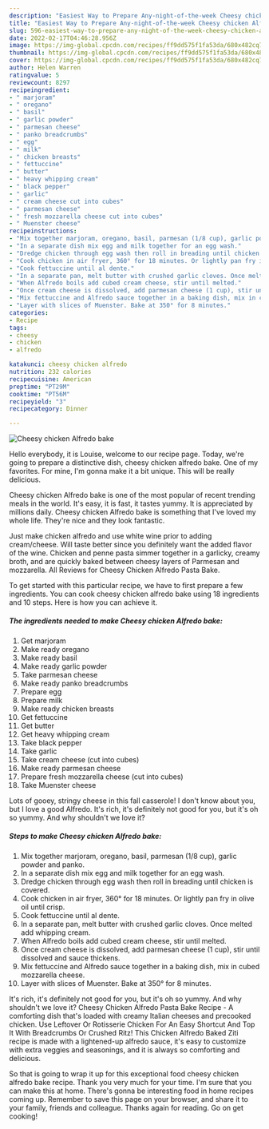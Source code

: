 ```yaml
---
description: "Easiest Way to Prepare Any-night-of-the-week Cheesy chicken Alfredo bake"
title: "Easiest Way to Prepare Any-night-of-the-week Cheesy chicken Alfredo bake"
slug: 596-easiest-way-to-prepare-any-night-of-the-week-cheesy-chicken-alfredo-bake
date: 2022-02-17T04:46:28.956Z
image: https://img-global.cpcdn.com/recipes/ff9dd575f1fa53da/680x482cq70/cheesy-chicken-alfredo-bake-recipe-main-photo.jpg
thumbnail: https://img-global.cpcdn.com/recipes/ff9dd575f1fa53da/680x482cq70/cheesy-chicken-alfredo-bake-recipe-main-photo.jpg
cover: https://img-global.cpcdn.com/recipes/ff9dd575f1fa53da/680x482cq70/cheesy-chicken-alfredo-bake-recipe-main-photo.jpg
author: Helen Warren
ratingvalue: 5
reviewcount: 8297
recipeingredient:
- " marjoram"
- " oregano"
- " basil"
- " garlic powder"
- " parmesan cheese"
- " panko breadcrumbs"
- " egg"
- " milk"
- " chicken breasts"
- " fettuccine"
- " butter"
- " heavy whipping cream"
- " black pepper"
- " garlic"
- " cream cheese cut into cubes"
- " parmesan cheese"
- " fresh mozzarella cheese cut into cubes"
- " Muenster cheese"
recipeinstructions:
- "Mix together marjoram, oregano, basil, parmesan (1/8 cup), garlic powder and panko."
- "In a separate dish mix egg and milk together for an egg wash."
- "Dredge chicken through egg wash then roll in breading until chicken is covered."
- "Cook chicken in air fryer, 360° for 18 minutes. Or lightly pan fry in olive oil until crisp."
- "Cook fettuccine until al dente."
- "In a separate pan, melt butter with crushed garlic cloves. Once melted add whipping cream."
- "When Alfredo boils add cubed cream cheese, stir until melted."
- "Once cream cheese is dissolved, add parmesan cheese (1 cup), stir until dissolved and sauce thickens."
- "Mix fettuccine and Alfredo sauce together in a baking dish, mix in cubed mozzarella cheese."
- "Layer with slices of Muenster. Bake at 350° for 8 minutes."
categories:
- Recipe
tags:
- cheesy
- chicken
- alfredo

katakunci: cheesy chicken alfredo 
nutrition: 232 calories
recipecuisine: American
preptime: "PT29M"
cooktime: "PT56M"
recipeyield: "3"
recipecategory: Dinner

---
```



![Cheesy chicken Alfredo bake](https://img-global.cpcdn.com/recipes/ff9dd575f1fa53da/680x482cq70/cheesy-chicken-alfredo-bake-recipe-main-photo.jpg)

Hello everybody, it is Louise, welcome to our recipe page. Today, we're going to prepare a distinctive dish, cheesy chicken alfredo bake. One of my favorites. For mine, I'm gonna make it a bit unique. This will be really delicious.

Cheesy chicken Alfredo bake is one of the most popular of recent trending meals in the world. It's easy, it is fast, it tastes yummy. It is appreciated by millions daily. Cheesy chicken Alfredo bake is something that I've loved my whole life. They're nice and they look fantastic.

Just make chicken alfredo and use white wine prior to adding cream/cheese. Will taste better since you definitely want the added flavor of the wine. Chicken and penne pasta simmer together in a garlicky, creamy broth, and are quickly baked between cheesy layers of Parmesan and mozzarella. All Reviews for Cheesy Chicken Alfredo Pasta Bake.


To get started with this particular recipe, we have to first prepare a few ingredients. You can cook cheesy chicken alfredo bake using 18 ingredients and 10 steps. Here is how you can achieve it.

<!--inarticleads1-->

##### The ingredients needed to make Cheesy chicken Alfredo bake:

1. Get  marjoram
1. Make ready  oregano
1. Make ready  basil
1. Make ready  garlic powder
1. Take  parmesan cheese
1. Make ready  panko breadcrumbs
1. Prepare  egg
1. Prepare  milk
1. Make ready  chicken breasts
1. Get  fettuccine
1. Get  butter
1. Get  heavy whipping cream
1. Take  black pepper
1. Take  garlic
1. Take  cream cheese (cut into cubes)
1. Make ready  parmesan cheese
1. Prepare  fresh mozzarella cheese (cut into cubes)
1. Take  Muenster cheese


Lots of gooey, stringy cheese in this fall casserole! I don&#39;t know about you, but I love a good Alfredo. It&#39;s rich, it&#39;s definitely not good for you, but it&#39;s oh so yummy. And why shouldn&#39;t we love it? 

<!--inarticleads2-->

##### Steps to make Cheesy chicken Alfredo bake:

1. Mix together marjoram, oregano, basil, parmesan (1/8 cup), garlic powder and panko.
1. In a separate dish mix egg and milk together for an egg wash.
1. Dredge chicken through egg wash then roll in breading until chicken is covered.
1. Cook chicken in air fryer, 360° for 18 minutes. Or lightly pan fry in olive oil until crisp.
1. Cook fettuccine until al dente.
1. In a separate pan, melt butter with crushed garlic cloves. Once melted add whipping cream.
1. When Alfredo boils add cubed cream cheese, stir until melted.
1. Once cream cheese is dissolved, add parmesan cheese (1 cup), stir until dissolved and sauce thickens.
1. Mix fettuccine and Alfredo sauce together in a baking dish, mix in cubed mozzarella cheese.
1. Layer with slices of Muenster. Bake at 350° for 8 minutes.


It&#39;s rich, it&#39;s definitely not good for you, but it&#39;s oh so yummy. And why shouldn&#39;t we love it? Cheesy Chicken Alfredo Pasta Bake Recipe - A comforting dish that&#39;s loaded with creamy Italian cheeses and precooked chicken. Use Leftover Or Rotisserie Chicken For An Easy Shortcut And Top It With Breadcrumbs Or Crushed Ritz! This Chicken Alfredo Baked Ziti recipe is made with a lightened-up alfredo sauce, it&#39;s easy to customize with extra veggies and seasonings, and it is always so comforting and delicious. 

So that is going to wrap it up for this exceptional food cheesy chicken alfredo bake recipe. Thank you very much for your time. I'm sure that you can make this at home. There's gonna be interesting food in home recipes coming up. Remember to save this page on your browser, and share it to your family, friends and colleague. Thanks again for reading. Go on get cooking!
